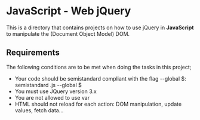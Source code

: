 # JavaScript - Web jQuery
This is a directory that contains projects on how to use jQuery in **JavaScript** to manipulate the (Document Object Model) DOM.

## Requirements
The following conditions are to be met when doing the tasks in this project;
- Your code should be semistandard compliant with the flag --global $: semistandard .js --global $
- You must use JQuery version 3.x
- You are not allowed to use var
- HTML should not reload for each action: DOM manipulation, update values, fetch data…
